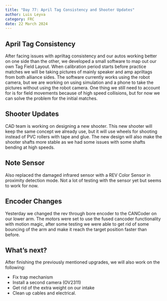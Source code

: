```yaml
---
title: "Day 77: April Tag Consistency and Shooter Updates"
author: Luis Leyva
category: FRC
date: 22 March 2024
---
```


## April Tag Consistency

After facing issues with apriltag consistency and our autos working better on one side than the other, we developed a small software to map out our own Tag Field Layout. When calibration period starts before practice matches we will be taking pictures of mainly speaker and amp apriltags from both alliance sides. The software currently works using the robot camera, but we are working on using simulation and a phone to take the pictures without using the robot camera. One thing we still need to account for is for field movements because of high speed collisions, but for now we can solve the problem for the initial matches.

## Shooter Updates

CAD team is working on designing a new shooter. This new shooter will keep the same concept we already use, but it will use wheels for shooting instead of PVC rollers with tape and glue. The new design will also make the shooter shafts more stable as we had some issues with some shafts bending at high speeds.

## Note Sensor

Also replaced the damaged infrared sensor with a REV Color Sensor in proximity detection mode. Not a lot of testing with the sensor yet but seems to work for now.

## Encoder Changes

Yesterday we changed the rev through bore encoder to the CANCoder on our lower arm. The motors were set to use the fused cancoder functionality with motion magic, after some testing we were able to get rid of some bouncing of the arm and make it reach the target position faster than before.

## What’s next?

After finishing the previously mentioned upgrades, we will also work on the following:

-   Fix trap mechanism
-   Install a second camera (OV2311)
-   Get rid of the extra weight on our intake
-   Clean up cables and electrical.
